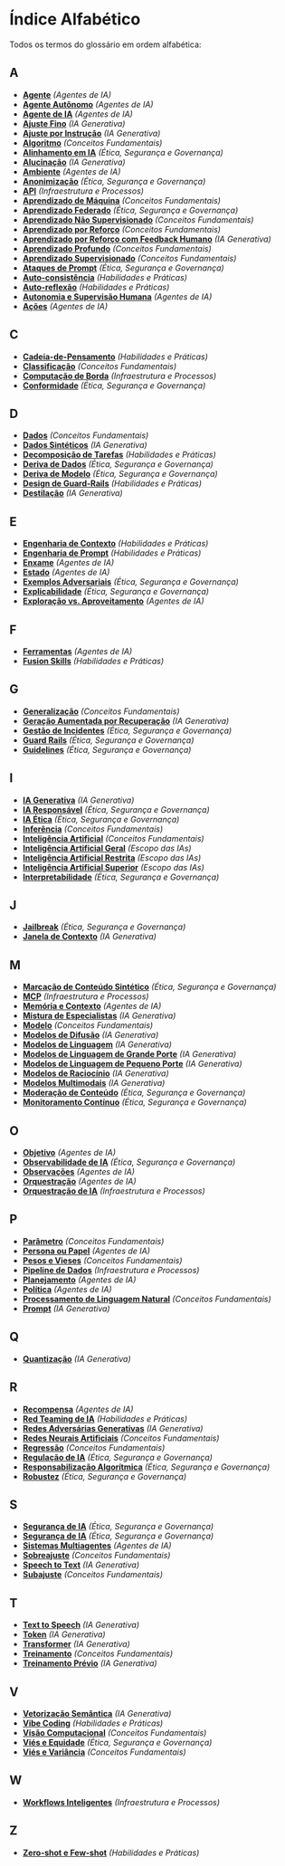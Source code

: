 # Índice Alfabético

Todos os termos do glossário em ordem alfabética:

## A

- **[Agente](agentes-ia/agente.md)** *(Agentes de IA)*
- **[Agente Autônomo](agentes-ia/agente-autonomo.md)** *(Agentes de IA)*
- **[Agente de IA](agentes-ia/agente-de-ia.md)** *(Agentes de IA)*
- **[Ajuste Fino](ia-generativa/ajuste-fino.md)** *(IA Generativa)*
- **[Ajuste por Instrução](ia-generativa/ajuste-por-instrucao.md)** *(IA Generativa)*
- **[Algoritmo](conceitos-fundamentais/algoritmo.md)** *(Conceitos Fundamentais)*
- **[Alinhamento em IA](etica-seguranca-governanca/alinhamento-em-ia.md)** *(Ética, Segurança e Governança)*
- **[Alucinação](ia-generativa/alucinacao.md)** *(IA Generativa)*
- **[Ambiente](agentes-ia/ambiente.md)** *(Agentes de IA)*
- **[Anonimização](etica-seguranca-governanca/anonimizacao.md)** *(Ética, Segurança e Governança)*
- **[API](infraestrutura-processos/api.md)** *(Infraestrutura e Processos)*
- **[Aprendizado de Máquina](conceitos-fundamentais/aprendizado-maquina.md)** *(Conceitos Fundamentais)*
- **[Aprendizado Federado](etica-seguranca-governanca/aprendizado-federado.md)** *(Ética, Segurança e Governança)*
- **[Aprendizado Não Supervisionado](conceitos-fundamentais/aprendizado-nao-supervisionado.md)** *(Conceitos Fundamentais)*
- **[Aprendizado por Reforço](conceitos-fundamentais/aprendizado-por-reforco.md)** *(Conceitos Fundamentais)*
- **[Aprendizado por Reforço com Feedback Humano](ia-generativa/aprendizado-por-reforco-com-feedback-humano.md)** *(IA Generativa)*
- **[Aprendizado Profundo](conceitos-fundamentais/aprendizado-profundo.md)** *(Conceitos Fundamentais)*
- **[Aprendizado Supervisionado](conceitos-fundamentais/aprendizado-supervisionado.md)** *(Conceitos Fundamentais)*
- **[Ataques de Prompt](etica-seguranca-governanca/ataques-de-prompt.md)** *(Ética, Segurança e Governança)*
- **[Auto-consistência](habilidades-praticas/auto-consistencia.md)** *(Habilidades e Práticas)*
- **[Auto-reflexão](habilidades-praticas/auto-reflexao.md)** *(Habilidades e Práticas)*
- **[Autonomia e Supervisão Humana](agentes-ia/autonomia-e-supervisao-humana.md)** *(Agentes de IA)*
- **[Ações](agentes-ia/acoes.md)** *(Agentes de IA)*

## C

- **[Cadeia-de-Pensamento](habilidades-praticas/cadeia-de-pensamento.md)** *(Habilidades e Práticas)*
- **[Classificação](conceitos-fundamentais/classificacao.md)** *(Conceitos Fundamentais)*
- **[Computação de Borda](infraestrutura-processos/computacao-de-borda.md)** *(Infraestrutura e Processos)*
- **[Conformidade](etica-seguranca-governanca/conformidade.md)** *(Ética, Segurança e Governança)*

## D

- **[Dados](conceitos-fundamentais/dados.md)** *(Conceitos Fundamentais)*
- **[Dados Sintéticos](ia-generativa/dados-sinteticos.md)** *(IA Generativa)*
- **[Decomposição de Tarefas](habilidades-praticas/decomposicao-de-tarefas.md)** *(Habilidades e Práticas)*
- **[Deriva de Dados](etica-seguranca-governanca/deriva-de-dados.md)** *(Ética, Segurança e Governança)*
- **[Deriva de Modelo](etica-seguranca-governanca/deriva-de-modelo.md)** *(Ética, Segurança e Governança)*
- **[Design de Guard-Rails](habilidades-praticas/design-de-guard-rails.md)** *(Habilidades e Práticas)*
- **[Destilação](ia-generativa/destilacao.md)** *(IA Generativa)*

## E

- **[Engenharia de Contexto](habilidades-praticas/engenharia-de-contexto.md)** *(Habilidades e Práticas)*
- **[Engenharia de Prompt](habilidades-praticas/engenharia-de-prompt.md)** *(Habilidades e Práticas)*
- **[Enxame](agentes-ia/enxame.md)** *(Agentes de IA)*
- **[Estado](agentes-ia/estado.md)** *(Agentes de IA)*
- **[Exemplos Adversariais](etica-seguranca-governanca/exemplos-adversariais.md)** *(Ética, Segurança e Governança)*
- **[Explicabilidade](etica-seguranca-governanca/explicabilidade.md)** *(Ética, Segurança e Governança)*
- **[Exploração vs. Aproveitamento](agentes-ia/exploracao-vs-aproveitamento.md)** *(Agentes de IA)*

## F

- **[Ferramentas](agentes-ia/ferramentas.md)** *(Agentes de IA)*
- **[Fusion Skills](habilidades-praticas/fusion-skills.md)** *(Habilidades e Práticas)*

## G

- **[Generalização](conceitos-fundamentais/generalizacao.md)** *(Conceitos Fundamentais)*
- **[Geração Aumentada por Recuperação](ia-generativa/rag.md)** *(IA Generativa)*
- **[Gestão de Incidentes](etica-seguranca-governanca/gestao-de-incidentes.md)** *(Ética, Segurança e Governança)*
- **[Guard Rails](etica-seguranca-governanca/guard-rails.md)** *(Ética, Segurança e Governança)*
- **[Guidelines](etica-seguranca-governanca/guidelines.md)** *(Ética, Segurança e Governança)*

## I

- **[IA Generativa](ia-generativa/ia-generativa.md)** *(IA Generativa)*
- **[IA Responsável](etica-seguranca-governanca/ia-responsavel.md)** *(Ética, Segurança e Governança)*
- **[IA Ética](etica-seguranca-governanca/ia-etica.md)** *(Ética, Segurança e Governança)*
- **[Inferência](conceitos-fundamentais/inferencia.md)** *(Conceitos Fundamentais)*
- **[Inteligência Artificial](conceitos-fundamentais/inteligencia-artificial.md)** *(Conceitos Fundamentais)*
- **[Inteligência Artificial Geral](escopo-ias/inteligencia-artificial-geral.md)** *(Escopo das IAs)*
- **[Inteligência Artificial Restrita](escopo-ias/inteligencia-artificial-restrita.md)** *(Escopo das IAs)*
- **[Inteligência Artificial Superior](escopo-ias/inteligencia-artificial-superior.md)** *(Escopo das IAs)*
- **[Interpretabilidade](etica-seguranca-governanca/interpretabilidade.md)** *(Ética, Segurança e Governança)*

## J

- **[Jailbreak](etica-seguranca-governanca/jailbreak.md)** *(Ética, Segurança e Governança)*
- **[Janela de Contexto](ia-generativa/janela-de-contexto.md)** *(IA Generativa)*

## M

- **[Marcação de Conteúdo Sintético](etica-seguranca-governanca/marcacao-de-conteudo-sintetico.md)** *(Ética, Segurança e Governança)*
- **[MCP](infraestrutura-processos/mcp.md)** *(Infraestrutura e Processos)*
- **[Memória e Contexto](agentes-ia/memoria-e-contexto.md)** *(Agentes de IA)*
- **[Mistura de Especialistas](ia-generativa/mixture-of-experts.md)** *(IA Generativa)*
- **[Modelo](conceitos-fundamentais/modelo.md)** *(Conceitos Fundamentais)*
- **[Modelos de Difusão](ia-generativa/modelos-de-difusao.md)** *(IA Generativa)*
- **[Modelos de Linguagem](ia-generativa/modelos-de-linguagem.md)** *(IA Generativa)*
- **[Modelos de Linguagem de Grande Porte](ia-generativa/modelos-de-linguagem-grande-porte.md)** *(IA Generativa)*
- **[Modelos de Linguagem de Pequeno Porte](ia-generativa/modelos-de-linguagem-pequeno-porte.md)** *(IA Generativa)*
- **[Modelos de Raciocínio](ia-generativa/modelos-de-raciocinio.md)** *(IA Generativa)*
- **[Modelos Multimodais](ia-generativa/modelos-multimodais.md)** *(IA Generativa)*
- **[Moderação de Conteúdo](etica-seguranca-governanca/moderacao-de-conteudo.md)** *(Ética, Segurança e Governança)*
- **[Monitoramento Contínuo](etica-seguranca-governanca/monitoramento-continuo.md)** *(Ética, Segurança e Governança)*

## O

- **[Objetivo](agentes-ia/objetivo.md)** *(Agentes de IA)*
- **[Observabilidade de IA](etica-seguranca-governanca/observabilidade-de-ia.md)** *(Ética, Segurança e Governança)*
- **[Observações](agentes-ia/observacoes.md)** *(Agentes de IA)*
- **[Orquestração](agentes-ia/orquestracao.md)** *(Agentes de IA)*
- **[Orquestração de IA](infraestrutura-processos/orquestracao-de-ia.md)** *(Infraestrutura e Processos)*

## P

- **[Parâmetro](conceitos-fundamentais/parametro.md)** *(Conceitos Fundamentais)*
- **[Persona ou Papel](agentes-ia/persona-ou-papel.md)** *(Agentes de IA)*
- **[Pesos e Vieses](conceitos-fundamentais/pesos-e-vieses.md)** *(Conceitos Fundamentais)*
- **[Pipeline de Dados](infraestrutura-processos/pipeline-de-dados.md)** *(Infraestrutura e Processos)*
- **[Planejamento](agentes-ia/planejamento.md)** *(Agentes de IA)*
- **[Política](agentes-ia/politica.md)** *(Agentes de IA)*
- **[Processamento de Linguagem Natural](conceitos-fundamentais/processamento-linguagem-natural.md)** *(Conceitos Fundamentais)*
- **[Prompt](ia-generativa/prompt.md)** *(IA Generativa)*

## Q

- **[Quantização](ia-generativa/quantizacao.md)** *(IA Generativa)*

## R

- **[Recompensa](agentes-ia/recompensa.md)** *(Agentes de IA)*
- **[Red Teaming de IA](habilidades-praticas/red-teaming-de-ia.md)** *(Habilidades e Práticas)*
- **[Redes Adversárias Generativas](ia-generativa/gans.md)** *(IA Generativa)*
- **[Redes Neurais Artificiais](conceitos-fundamentais/redes-neurais-artificiais.md)** *(Conceitos Fundamentais)*
- **[Regressão](conceitos-fundamentais/regressao.md)** *(Conceitos Fundamentais)*
- **[Regulação de IA](etica-seguranca-governanca/regulacao-de-ia.md)** *(Ética, Segurança e Governança)*
- **[Responsabilização Algorítmica](etica-seguranca-governanca/responsabilizacao-algoritmica.md)** *(Ética, Segurança e Governança)*
- **[Robustez](etica-seguranca-governanca/robustez.md)** *(Ética, Segurança e Governança)*

## S

- **[Segurança de IA](etica-seguranca-governanca/seguranca-de-ia-safety.md)** *(Ética, Segurança e Governança)*
- **[Segurança de IA](etica-seguranca-governanca/seguranca-de-ia-security.md)** *(Ética, Segurança e Governança)*
- **[Sistemas Multiagentes](agentes-ia/sistemas-multiagentes.md)** *(Agentes de IA)*
- **[Sobreajuste](conceitos-fundamentais/sobreajuste.md)** *(Conceitos Fundamentais)*
- **[Speech to Text](ia-generativa/speech-to-text.md)** *(IA Generativa)*
- **[Subajuste](conceitos-fundamentais/subajuste.md)** *(Conceitos Fundamentais)*

## T

- **[Text to Speech](ia-generativa/text-to-speech.md)** *(IA Generativa)*
- **[Token](ia-generativa/token.md)** *(IA Generativa)*
- **[Transformer](ia-generativa/transformer.md)** *(IA Generativa)*
- **[Treinamento](conceitos-fundamentais/treinamento.md)** *(Conceitos Fundamentais)*
- **[Treinamento Prévio](ia-generativa/treinamento-previo.md)** *(IA Generativa)*

## V

- **[Vetorização Semântica](ia-generativa/embeddings.md)** *(IA Generativa)*
- **[Vibe Coding](habilidades-praticas/vibe-coding.md)** *(Habilidades e Práticas)*
- **[Visão Computacional](conceitos-fundamentais/visao-computacional.md)** *(Conceitos Fundamentais)*
- **[Viés e Equidade](etica-seguranca-governanca/vies-e-equidade.md)** *(Ética, Segurança e Governança)*
- **[Viés e Variância](conceitos-fundamentais/vies-e-variancia.md)** *(Conceitos Fundamentais)*

## W

- **[Workflows Inteligentes](infraestrutura-processos/workflows-inteligentes.md)** *(Infraestrutura e Processos)*

## Z

- **[Zero-shot e Few-shot](habilidades-praticas/zero-shot-e-few-shot.md)** *(Habilidades e Práticas)*
